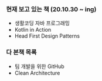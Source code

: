 ### 현재 보고 있는 책 (20.10.30 ~ ing)
- 생활코딩 자바 프로그래밍 
- Kotlin in Action
- Head First Design Patterns

### 다 본책 목록
- 팀 개발을 위한 GitHub
- Clean Architecture
<!--
**takedawon/takedawon** is a ✨ _special_ ✨ repository because its `README.md` (this file) appears on your GitHub profile.

Here are some ideas to get you started:

- 🔭 I’m currently working on ...
- 🌱 I’m currently learning ...
- 👯 I’m looking to collaborate on ...
- 🤔 I’m looking for help with ...
- 💬 Ask me about ...
- 📫 How to reach me: ...
- 😄 Pronouns: ...
- ⚡ Fun fact: ...
-->
